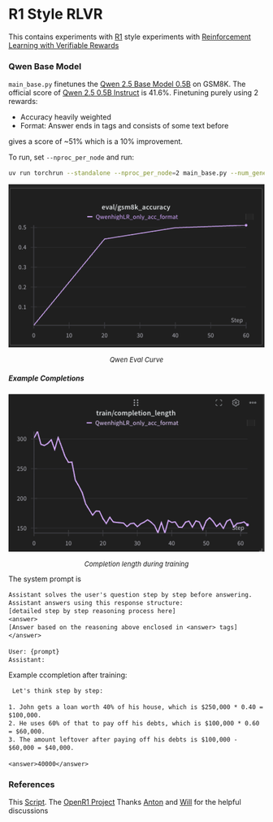 # R1 Style RLVR 

This contains experiments with [R1](https://arxiv.org/abs/2501.12948) style experiments with [Reinforcement Learning with Verifiable Rewards](https://arxiv.org/abs/2411.15124)

### Qwen Base Model
`main_base.py` finetunes the [Qwen 2.5 Base Model 0.5B](https://huggingface.co/Qwen/Qwen2.5-0.5B) on GSM8K. The official score of [Qwen 2.5 0.5B Instruct](https://huggingface.co/Qwen/Qwen2.5-0.5B-Instruct) is 41.6%. Finetuning purely using 2 rewards:
- Accuracy heavily weighted
- Format: Answer ends in <answer> tags and consists of some text before 

gives a score of ~51% which is a 10% improvement. 

To run, set `--nproc_per_node` and run: 

```bash
uv run torchrun --standalone --nproc_per_node=2 main_base.py --num_generations 16
```

<div align="center">
    <img src="../assets/Qwen_base.png" alt="Qwen Eval Curve" width="600">
    <p style="font-size: small;"><em>Qwen Eval Curve</em></p>
</div>

##### Example Completions 
<div align="center">
    <img src="../assets/Qwen_base_completion_length.png" alt="Completion length during training" width="600">
    <p style="font-size: small;"><em>Completion length during training</em></p>
</div>
The system prompt is 

```
Assistant solves the user's question step by step before answering. Assistant answers using this response structure:
[detailed step by step reasoning process here]
<answer>
[Answer based on the reasoning above enclosed in <answer> tags]
</answer>

User: {prompt}
Assistant:
```

Example ccompletion after training:
```
 Let's think step by step:

1. John gets a loan worth 40% of his house, which is $250,000 * 0.40 = $100,000.
2. He uses 60% of that to pay off his debts, which is $100,000 * 0.60 = $60,000.
3. The amount leftover after paying off his debts is $100,000 - $60,000 = $40,000.

<answer>40000</answer>
```


### References 

This [Script](https://gist.github.com/willccbb/4676755236bb08cab5f4e54a0475d6fb).
The [OpenR1 Project](https://github.com/huggingface/open-r1/tree/main)
Thanks [Anton](https://x.com/abacaj) and [Will](https://x.com/willccbb) for the helpful discussions